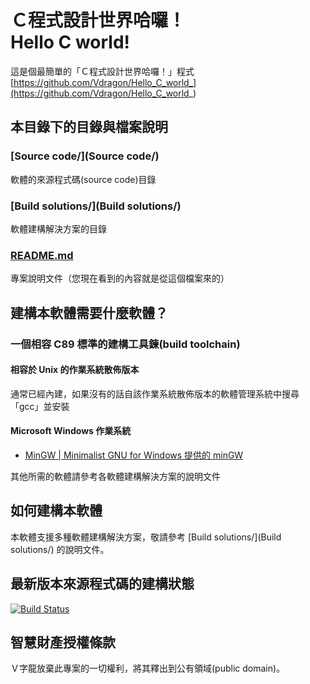 # Ｃ程式設計世界哈囉！<br />Hello C world!
這是個最簡單的「Ｃ程式設計世界哈囉！」程式  
[https://github.com/Vdragon/Hello_C_world_](https://github.com/Vdragon/Hello_C_world_)

## 本目錄下的目錄與檔案說明
### [Source code/](Source code/)
軟體的來源程式碼(source code)目錄

### [Build solutions/](Build solutions/)
軟體建構解決方案的目錄

### [README.md](README.md)
專案說明文件（您現在看到的內容就是從這個檔案來的）

## 建構本軟體需要什麼軟體？
### 一個相容 C89 標準的建構工具鍊(build toolchain)
#### 相容於 Unix 的作業系統散佈版本
通常已經內建，如果沒有的話自該作業系統散佈版本的軟體管理系統中搜尋「gcc」並安裝

#### Microsoft Windows 作業系統
* [MinGW | Minimalist GNU for Windows 提供的 minGW](http://goo.gl/362f)

其他所需的軟體請參考各軟體建構解決方案的說明文件

## 如何建構本軟體
本軟體支援多種軟體建構解決方案，敬請參考 [Build solutions/](Build solutions/) 的說明文件。

## 最新版本來源程式碼的建構狀態
[![Build Status](https://travis-ci.org/Vdragon/Hello_C_world_.svg)](https://travis-ci.org/Vdragon/Hello_C_world_)

## 智慧財產授權條款
Ｖ字龍放棄此專案的一切權利，將其釋出到公有領域(public domain)。

